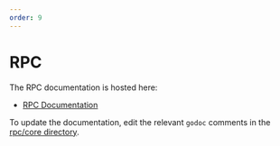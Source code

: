 ```yaml
---
order: 9
---
```


# RPC

The RPC documentation is hosted here:

- [RPC Documentation](./rpc/)

To update the documentation, edit the relevant `godoc` comments in the [rpc/core directory](https://github.com/cometbft/cometbft/blob/main/rpc/core).
